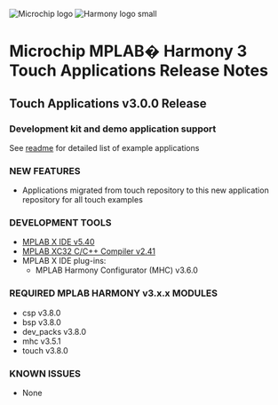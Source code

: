 ﻿![Microchip logo](https://raw.githubusercontent.com/wiki/Microchip-MPLAB-Harmony/Microchip-MPLAB-Harmony.github.io/images/microchip_logo.png)
![Harmony logo small](https://raw.githubusercontent.com/wiki/Microchip-MPLAB-Harmony/Microchip-MPLAB-Harmony.github.io/images/microchip_mplab_harmony_logo_small.png)

#  Microchip MPLAB� Harmony 3 Touch Applications Release Notes
## Touch Applications v3.0.0 Release

### Development kit and demo application support

See [readme](readme.md) for detailed list of example applications


### NEW FEATURES

* Applications migrated from touch repository to this new application repository for all touch examples


### DEVELOPMENT TOOLS 

* [MPLAB X IDE v5.40](https://www.microchip.com/mplabx-ide-windows-installer)
* [MPLAB XC32 C/C++ Compiler v2.41](https://www.microchip.com/mplab/compilers)
* MPLAB X IDE plug-ins:
  * MPLAB Harmony Configurator (MHC) v3.6.0 

### REQUIRED MPLAB HARMONY v3.x.x MODULES 

* csp v3.8.0
* bsp v3.8.0
* dev_packs v3.8.0
* mhc v3.5.1 
* touch v3.8.0

### KNOWN ISSUES

* None